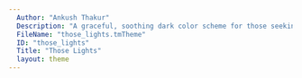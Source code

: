 ```yaml
---
  Author: "Ankush Thakur"
  Description: "A graceful, soothing dark color scheme for those seeking balance in colors"
  FileName: "those_lights.tmTheme"
  ID: "those_lights"
  Title: "Those Lights"
  layout: theme
---
```

  